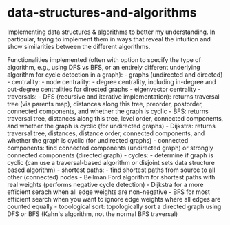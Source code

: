 # data-structures-and-algorithms

Implementing data structures & algorithms to better my understanding. In particular, trying to implement them in ways that reveal the intuition and show similarities between the different algorithms.

Functionalities implemented (often with option to specify the type of algorithm, e.g., using DFS vs BFS, or an entirely different underlying algorithm for cycle detection in a graph):
    - graphs (undirected and directed)
        - centrality:
            - node centrality:
                - degree centrality, including in-degree and out-degree centralities for directed graphs
                - eigenvector centrality
        - traversals:
            - DFS (recursive and iterative implementation): returns traversal tree (via parents map), distances along this tree, preorder, postorder, connected components, and whether the graph is cyclic
            - BFS: returns traversal tree, distances along this tree, level order, connected components, and whether the graph is cyclic (for undirected graphs)
            - Dijkstra: returns traversal tree, distances, distance order, connected components,  and whether the graph is cyclic (for undirected graphs)
        - connected components: find connected components (undirected graph) or strongly connected components (directed graph)
        - cycles:
            - determine if graph is cyclic (can use a traversal-based algorithm or disjoint sets data structure based algorithm)
        - shortest paths:
            - find shortest paths from source to all other (connected) nodes
            - Bellman Ford algorithm for shortest paths with real weights (performs negative cycle detection)
            - Dijkstra for a more efficient serach when all edge weights are non-negative
            - BFS for most efficient search when you want to ignore edge weights where all edges are counted equally
        - topological sort: topologically sort a directed graph using DFS or BFS (Kahn's algorithm, not the normal BFS traversal)

